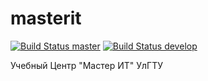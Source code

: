 masterit
========
[![Build Status master](https://travis-ci.org/PanfilovDenis/masterit.png?branch=master)](https://travis-ci.org/PanfilovDenis/masterit)
[![Build Status develop](https://travis-ci.org/PanfilovDenis/masterit.png?branch=develop)](https://travis-ci.org/PanfilovDenis/masterit)

Учебный Центр "Мастер ИТ" УлГТУ